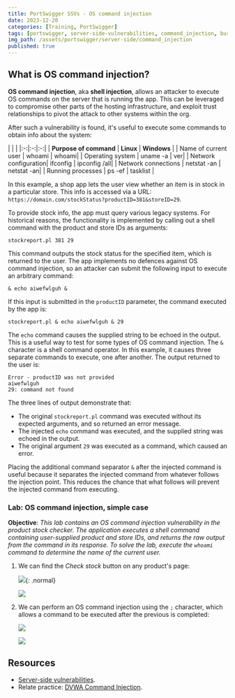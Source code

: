 ```yaml
---
title: PortSwigger SSVs - OS command injection
date: 2023-12-20
categories: [Training, PortSwigger]
tags: [portswigger, server-side-vulnerabilities, command_injection, burp, command-operators, command-separators]
img_path: /assets/portswigger/server-side/command_injection
published: true
---
```


## What is OS command injection?

**OS command injection**, aka **shell injection**, allows an attacker to execute OS commands on the server that is running the app. This can be leveraged to compromise other parts of the hosting infrastructure, and exploit trust relationships to pivot the attack to other systems within the org.

After such a vulnerability is found, it's useful to execute some commands to obtain info about the system:

| | | 
|:-:|:-:|:-:|
| **Purpose of command** | **Linux** | **Windows** |
| Name of current user | 	whoami | whoami|
| Operating system | 	uname -a | ver|
| Network configuration| ifconfig | ipconfig /all|
| Network connections | netstat -an | netstat -an|
| Running processes | ps -ef | tasklist |

In this example, a shop app lets the user view whether an item is in stock in a particular store. This info is accessed via a URL: `https://domain.com/stockStatus?productID=381&storeID=29`.

To provide stock info, the app must query various legacy systems. For historical reasons, the functionality is implemented by calling out a shell command with the product and store IDs as arguments:

```shell
stockreport.pl 381 29
```

This command outputs the stock status for the specified item, which is returned to the user. The app implements no defences against OS command injection, so an attacker can submit the following input to execute an arbitrary command:

```shell
& echo aiwefwlguh &
```

If this input is submitted in the `productID` parameter, the command executed by the app is:

```shell
stockreport.pl & echo aiwefwlguh & 29
```

The `echo` command causes the supplied string to be echoed in the output. This is a useful way to test for some types of OS command injection. The `&` character is a shell command operator. In this example, it causes three separate commands to execute, one after another. The output returned to the user is:

```shell
Error - productID was not provided
aiwefwlguh
29: command not found
```

The three lines of output demonstrate that:
- The original `stockreport.pl` command was executed without its expected arguments, and so returned an error message.
- The injected `echo` command was executed, and the supplied string was echoed in the output.
- The original argument `29` was executed as a command, which caused an error.

Placing the additional command separator `&` after the injected command is useful because it separates the injected command from whatever follows the injection point. This reduces the chance that what follows will prevent the injected command from executing.

### Lab: OS command injection, simple case

**Objective**: _This lab contains an OS command injection vulnerability in the product stock checker. The application executes a shell command containing user-supplied product and store IDs, and returns the raw output from the command in its response. To solve the lab, execute the `whoami` command to determine the name of the current user._

1. We can find the *Check stock* button on any product's page:

    ![](lab1_stock.png){: .normal}

    ![](lab1_stock_request.png)

2. We can perform an OS command injection using the `;` character, which allows a command to be executed after the previous is completed:

    ![](lab1_whoami.png)

    ![](lab1_solved.png)

## Resources

- [Server-side vulnerabilities](https://portswigger.net/web-security/learning-paths/server-side-vulnerabilities-apprentice).
- Relate practice: [DVWA Command Injection](https://cspanias.github.io/posts/DVWA-Command-Injection/).